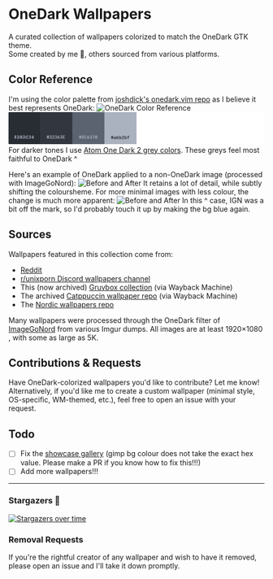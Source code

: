 # OneDark Wallpapers

A curated collection of wallpapers colorized to match the OneDark GTK theme. \
Some created by me 🤗, others sourced from various platforms.

## Color Reference
I'm using the color palette from [joshdick's onedark.vim repo](https://github.com/joshdick/onedark.vim) as I believe it best represents OneDark:
![OneDark Color Reference](https://github.com/Narmis-E/onedark-wallpapers/blob/main/onedark-reference.png)
![OneDark Grey Reference](https://github.com/Narmis-E/onedark-wallpapers/blob/main/onedark_grey_ref.png)
For darker tones I use [Atom One Dark 2 grey colors](https://www.color-hex.com/color-palette/1017620). These greys feel most faithful to OneDark ^

Here's an example of OneDark applied to a non-OneDark image (processed with ImageGoNord):
![Before and After](https://github.com/Narmis-E/onedark-wallpapers/blob/main/before-after.png)
It retains a lot of detail, while subtly shifting the coloursheme.
For more minimal images with less colour, the change is much more apparent:
![Before and After](https://github.com/Narmis-E/onedark-wallpapers/blob/main/before-after_2.png)
In this ^ case, IGN was a bit off the mark, so I'd probably touch it up by making the bg blue again.

## Sources
Wallpapers featured in this collection come from:

- [Reddit](https://www.reddit.com/r/wallpapers/)
- [r/unixporn Discord wallpapers channel](https://discord.gg/unixporn)
- This (now archived) [Gruvbox collection](https://web.archive.org/web/20230417204544/https://gruvbox-wallpapers.onrender.com/) (via Wayback Machine)
- The archived [Catppuccin wallpaper repo](https://web.archive.org/web/20230215022523/https://github.com/catppuccin/wallpapers) (via Wayback Machine)
- The [Nordic wallpapers repo](https://github.com/linuxdotexe/nordic-wallpapers)

Many wallpapers were processed through the OneDark filter of [ImageGoNord](https://ign.schrodinger-hat.it/) from various Imgur dumps. All images are at least 1920×1080 , with some as large as 5K.

## Contributions & Requests
Have OneDark-colorized wallpapers you'd like to contribute? Let me know!
Alternatively, if you'd like me to create a custom wallpaper (minimal style, OS-specific, WM-themed, etc.), feel free to open an issue with your request.

## Todo
- [ ] Fix the [showcase gallery](./showcase.md) (gimp bg colour does not take the exact hex value. Please make a PR if you know how to fix this!!!)
- [ ] Add more wallpapers!!!

<hr>

### Stargazers 🤩
[![Stargazers over time](https://starchart.cc/Narmis-E/onedark-wallpapers.svg?variant=adaptive)](https://starchart.cc/Narmis-E/onedark-wallpapers)

### Removal Requests
If you're the rightful creator of any wallpaper and wish to have it removed, please open an issue and I'll take it down promptly.
